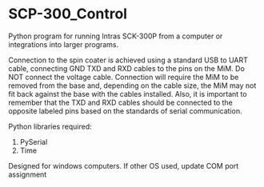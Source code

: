 # SCP-300_Control
Python program for running Intras SCK-300P from a computer or integrations into larger programs.

Connection to the spin coater is achieved using a standard USB to UART cable, connecting GND TXD and RXD cables to the 
pins on the MiM. Do NOT connect the voltage cable. Connection will require the MiM to be removed from the base and, 
depending on the cable size, the MiM may not fit back against the base with the cables installed. Also, it is important 
to remember that the TXD and RXD cables should be connected to the opposite labeled pins based on the standards of serial 
communication.

Python libraries required:
1. PySerial
2. Time

Designed for windows computers. If other OS used, update COM port assignment